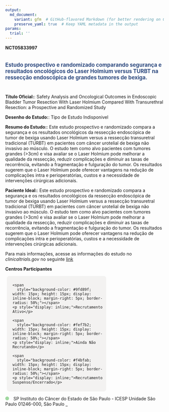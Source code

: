 ```yaml
---
output: 
  md_document:
    variant: gfm  # GitHub-flavored Markdown (for better rendering on GitHub)
    preserve_yaml: true  # Keep YAML metadata in the output
params:
  trial: ''
---
```


**NCT05833997**

<div style="padding: 5px 5px 5px 0px; font-size: 1.20em; font-weight: bold; color: #2E4A7F; text-align: left; margin-bottom: 20px">

Estudo prospectivo e randomizado comparando segurança e resultados
oncológicos do Laser Holmium versus TURBT na ressecção endoscópica de
grandes tumores de bexiga.

</div>

**Título Oficial:**: Safety Analysis and Oncological Outcomes in
Endoscopic Bladder Tumor Resection With Laser Holmium Compared With
Transurethral Resection: a Prospective and Randomized Study

**Desenho do Estudo:**: Tipo de Estudo Indisponivel

**Resumo do Estudo:**: Este estudo prospectivo e randomizado compara a
segurança e os resultados oncológicos da ressecção endoscópica de tumor
de bexiga usando Laser Holmium versus a ressecção transuretral
tradicional (TURBT) em pacientes com câncer urotelial de bexiga não
invasivo ao músculo. O estudo tem como alvo pacientes com tumores
grandes (\>3cm) e visa avaliar se o Laser Holmium pode melhorar a
qualidade da ressecção, reduzir complicações e diminuir as taxas de
recorrência, evitando a fragmentação e fulguração do tumor. Os
resultados sugerem que o Laser Holmium pode oferecer vantagens na
redução de complicações intra e perioperatórias, custos e a necessidade
de intervenções cirúrgicas adicionais.

**Paciente Ideal:**: Este estudo prospectivo e randomizado compara a
segurança e os resultados oncológicos da ressecção endoscópica de tumor
de bexiga usando Laser Holmium versus a ressecção transuretral
tradicional (TURBT) em pacientes com câncer urotelial de bexiga não
invasivo ao músculo. O estudo tem como alvo pacientes com tumores
grandes (\>3cm) e visa avaliar se o Laser Holmium pode melhorar a
qualidade da ressecção, reduzir complicações e diminuir as taxas de
recorrência, evitando a fragmentação e fulguração do tumor. Os
resultados sugerem que o Laser Holmium pode oferecer vantagens na
redução de complicações intra e perioperatórias, custos e a necessidade
de intervenções cirúrgicas adicionais.

Para mais informações, acesse as informações do estudo no
*clinicaltrials.gov* no seguinte
[link](https://clinicaltrials.gov/ct2/show/NCT05833997)

**Centros Participantes**

<div style="margin-bottom: 8px; margin-left: 5px; padding: 8px; max-width: 300px; background-color: #f3f2f1; border-radius: 8px;">

<div style="margin-left: 10px;">

    <span 
      style="background-color: #9fd89f; width: 15px; height: 15px; display: inline-block; margin-right: 5px; border-radius: 50%;"></span>
    <p style="display: inline;">Recrutamento Ativo</p>

</div>

<div style="margin-left: 10px;">

    <span 
      style="background-color: #fef7b2; width: 15px; height: 15px; display: inline-block; margin-right: 5px; border-radius: 50%;"></span>
    <p style="display: inline;">Ainda Não Recrutando</p>

</div>

<div style="margin-left: 10px;">

    <span 
      style="background-color: #f4bfab; width: 15px; height: 15px; display: inline-block; margin-right: 5px; border-radius: 50%;"></span>
    <p style="display: inline;">Recrutamento Suspenso/Encerrado</p>

</div>

</div>

<span style="display: inline-block; width: 12px; height: 12px; border-radius: 50%; margin-right: 10px; padding-bottom: 0px; background-color: #9fd89f;"></span>
SP Instituto do Câncer do Estado de São Paulo - ICESP Unidade São Paulo
01246-000, São Paulo
<span style="color: #2E4A7F; text-decoration: none; font-weight: 500; font-size: 0.8">[REPORTAR
ERRO](https://flazar.shinyapps.io/formsapp?study_nct_id=NCT05833997&location_id=INSTITUTODOCANCERDOESTADODESAOPAULOICESPSAOPAULOBRAZIL&location_full_name=Instituto%20do%20C%C3%A2ncer%20do%20Estado%20de%20S%C3%A3o%20Paulo%20-%20ICESP%20Unidade%20S%C3%A3o%20Paulo%2C%2001246-000%2C%20S%C3%A3o%20Paulo&form_type=Reportar%20Erro)</span>
